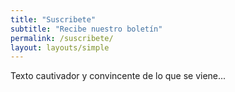 ```yaml
---
title: "Suscribete"
subtitle: "Recibe nuestro boletín"
permalink: /suscribete/
layout: layouts/simple
---
```


Texto cautivador y convincente de lo que se viene...
